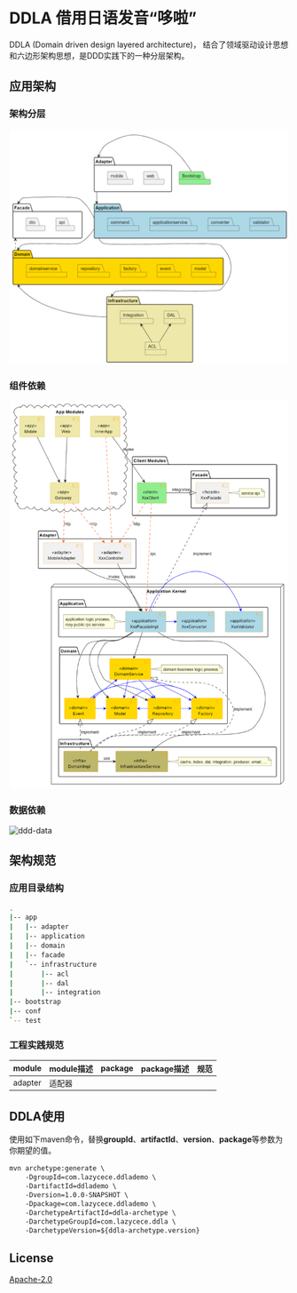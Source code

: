# DDLA 借用日语发音“哆啦”

DDLA (Domain driven design layered architecture)， 结合了领域驱动设计思想和六边形架构思想，是DDD实践下的一种分层架构。

## 应用架构

### 架构分层
![ddd-module](./document/puml/img/ddd-module.png)

### 组件依赖

![ddd-components](./document/puml/img/ddd-component.png)

### 数据依赖

![ddd-data](./document/puml/img/ddd-data.png)

## 架构规范

### 应用目录结构

```bash
.
|-- app
|   |-- adapter
|   |-- application
|   |-- domain
|   |-- facade
|   `-- infrastructure
|       |-- acl
|       |-- dal
|       |-- integration
|-- bootstrap
|-- conf
`-- test
```

### 工程实践规范
|module|module描述|package|package描述|规范|
|---|---|---|---|---|
|adapter|适配器||||


## DDLA使用

使用如下maven命令，替换**groupId**、**artifactId**、**version**、**package**等参数为你期望的值。

```shell
mvn archetype:generate \
    -DgroupId=com.lazycece.ddlademo \
    -DartifactId=ddlademo \
    -Dversion=1.0.0-SNAPSHOT \
    -Dpackage=com.lazycece.ddlademo \
    -DarchetypeArtifactId=ddla-archetype \
    -DarchetypeGroupId=com.lazycece.ddla \
    -DarchetypeVersion=${ddla-archetype.version}
```

## License

[Apache-2.0](https://www.apache.org/licenses/LICENSE-2.0.html)